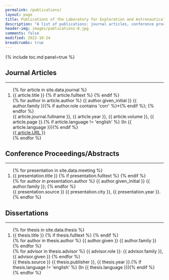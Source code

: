 ```yaml
---
permalink: /publications/
layout: page
title: Publications of the Laboratory for Exploration and Astronautical Physics
description: "A list of publications: journal articles, conference proceedings/abstracts, and dissertations."
header-img: images/publications-0.jpg
comments: false
modified: 2022-10-24
breadcrumbs: true
---
```


{% include toc.md panel=true %}

## Journal Articles
-----

<!-- <div itemscope itemtype="https://schema.org/Person"><a itemprop="sameAs" content="https://orcid.org/0000-0001-9374-5981" href="https://orcid.org/0000-0001-9374-5981" target="orcid.widget" rel="me noopener noreferrer" style="vertical-align:top;"><img src="https://orcid.org/sites/default/files/images/orcid_16x16.png" style="width:1em;margin-right:.5em;" alt="ORCID iD icon">https://orcid.org/0000-0001-9374-5981</a></div>

<div markdown="0">
    <a href="https://scholar.google.com/citations?user=TcKXbCoAAAAJ&hl=en" class="btn btn-info">Google Scholar Profile</a>
</div> -->

<div class='panel-pub'>
<ol reversed>
{% for article in site.data.journal %}
    <li>
    <div class="title">
    <span class="title">{{ article.title }}</span>
    {% if article.fulltext %}
        <a title="fulltext" href="{{ site.url }}/downloads/journal/{{ article.fulltext }}"><i class="fa fa-file-pdf-o"></i></a>
    {% endif %}
    </div>
    <div class='author'>
    {% for author in article.author %}
        <!-- <span class='{{ author.role }}'>{{ author.family }}, {{ author.given_initial }}{% if author.role contains 'corr' %}*{% endif %}; </span> -->
        <span class='{{ author.role }}'>{{ author.given_initial }} {{ author.family }}{% if author.role contains 'corr' %}*{% endif %}; </span>
    {% endfor %}
    </div>
    <div class="pubinfo">
    <!-- <span class="source">{{ article.journal.abbreviation }} </span><span class="year">{{ article.year }}, </span><span class="volume">{{ article.volume }}, </span><span class="page">{{ article.page }}.</span>{% if article.language != 'english' %}<span class="language"> (In {{ article.language }})</span>{% endif %} -->
    <span class="source">{{ article.journal.fullname }}, </span><span class="year">{{ article.year }}, </span><span class="volume">{{ article.volume }}, </span><span class="page">{{ article.page }}.</span>{% if article.language != 'english' %}<span class="language"> (In {{ article.language }})</span>{% endif %}
    </div>
    <div class="url">
        <a href="{{ article.URL }}">{{ article.URL }}</a>
    </div>
    </li>
{% endfor %}
</ol>
</div>

## Conference Proceedings/Abstracts
-----

<div class='panel-pub'>
<ol>
{% for presentation in site.data.meeting %}
    <li>
    <div class="title">
    <span class="title">{{ presentation.title }}</span>
    {% if presentation.fulltext %}
        <a title="fulltext" href="{{ site.url }}/downloads/meeting/{{ presentation.fulltext }}"><i class="fa fa-file-pdf-o"></i></a>
    {% endif %}
    </div>
    <div class='author'>
    {% for author in presentation.author %}
        <!-- <span class='{{ author.role }}'>{{ author.family }}, {{ author.given_initial }}; </span> -->
        <span class='{{ author.role }}'>{{ author.given_initial }} {{ author.family }}; </span>
    {% endfor %}
    </div>
    <div class="pubinfo">
    <span class="source">{{ presentation.source }} </span><span class="city">{{ presentation.city }}, </span><span class="year">{{ presentation.year }}.</span>
    </div>
    </li>
{% endfor %}
</ol>
</div>

## Dissertations
-----

<div class='panel-pub'>
<ol>
{% for thesis in site.data.thesis %}
    <li>
    <div class="title">
    <span class="title">{{ thesis.title }}</span>
    {% if thesis.fulltext %}
        <a title="fulltext" href="{{ site.url }}/downloads/thesis/{{ thesis.fulltext }}"><i class="fa fa-file-pdf-o"></i></a>
    {% endif %}
    </div>
    <div class='author'>
    {% for author in thesis.author %}
        <!-- <span class='{{ author.role }}'>{{ author.family }}, {{ author.given }}</span> -->
        <span class='{{ author.role }}'>{{ author.given }} {{ author.family }}</span>
    {% endfor %}
    </div>
    {% for advisor in thesis.advisor %}
        <span class='advisor'>{{ advisor.role }}: {{ advisor.family }}, {{ advisor.given }}</span>
    {% endfor %}
    <div class="pubinfo">
    <span class="source">{{ thesis.source }} </span><span class="publisher">{{ thesis.publisher }}, </span><span class="year">{{ thesis.year }}.</span>{% if thesis.language != 'english' %}<span class="language"> (In {{ thesis.language }})</span>{% endif %}
    </div>
    </li>
{% endfor %}
</ol>
</div>
